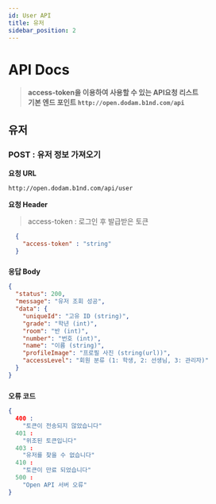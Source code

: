 ```yaml
---
id: User API
title: 유저
sidebar_position: 2
---
```



# <a>API Docs</a>
> **access-token을 이용하여 사용할 수 있는 API요청 리스트   
> 기본 엔드 포인트 ```http://open.dodam.b1nd.com/api```**

## 유저
### POST : 유저 정보 가져오기

**요청 URL**
```bash
http://open.dodam.b1nd.com/api/user
```

**요청 Header**   
> access-token : 로그인 후 발급받은 토큰

```json
  {
    "access-token" : "string"
  }
```

###

**응답 Body** 
```json
{
  "status": 200,
  "message": "유저 조회 성공",
  "data": {
    "uniqueId": "고유 ID (string)",
    "grade": "학년 (int)",
    "room": "반 (int)",
    "number": "번호 (int)",
    "name": "이름 (string)",
    "profileImage": "프로필 사진 (string(url))",
    "accessLevel": "회원 분류 (1: 학생, 2: 선생님, 3: 관리자)"
  }
}
```

#####

**오류 코드** 
```json
{
  400 : 
    "토큰이 전송되지 않았습니다"
  401 : 
    "위조된 토큰입니다"
  403 : 
    "유저를 찾을 수 없습니다"
  410 : 
    "토큰이 만료 되었습니다"
  500 : 
    "Open API 서버 오류"
}
```


